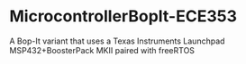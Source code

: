 # MicrocontrollerBopIt-ECE353
A Bop-It variant that uses a Texas Instruments Launchpad MSP432+BoosterPack MKII paired with freeRTOS
